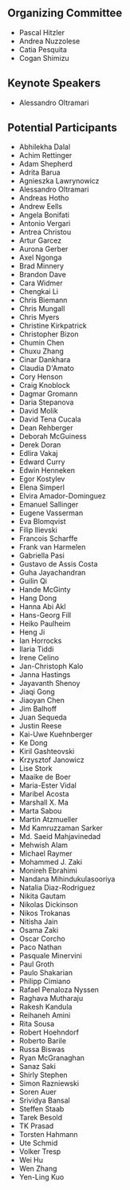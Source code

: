 ## Organizing Committee
* Pascal Hitzler
* Andrea Nuzzolese
* Catia Pesquita
* Cogan Shimizu

## Keynote Speakers
* Alessandro Oltramari

## Potential Participants
* Abhilekha Dalal
* Achim Rettinger
* Adam Shepherd
* Adrita Barua
* Agnieszka Lawrynowicz
* Alessandro Oltramari
* Andreas Hotho     
* Andrew Eells
* Angela Bonifati
* Antonio Vergari
* Antrea Christou
* Artur Garcez
* Aurona Gerber
* Axel Ngonga
* Brad Minnery
* Brandon Dave
* Cara Widmer
* Chengkai Li 
* Chris Biemann
* Chris Mungall
* Chris Myers
* Christine Kirkpatrick
* Christopher Bizon
* Chumin Chen
* Chuxu Zhang        
* Cinar Dankhara
* Claudia D'Amato
* Cory Henson
* Craig Knoblock
* Dagmar Gromann
* Daria Stepanova
* David Molik
* David Tena Cucala
* Dean Rehberger
* Deborah McGuiness
* Derek Doran
* Edlira Vakaj
* Edward Curry
* Edwin Henneken
* Egor Kostylev
* Elena Simperl
* Elvira Amador-Dominguez
* Emanuel Sallinger
* Eugene Vasserman
* Eva Blomqvist
* Filip Ilievski
* Francois Scharffe
* Frank van Harmelen
* Gabriella Pasi
* Gustavo de Assis Costa
* Guha Jayachandran
* Guilin Qi 
* Hande McGinty
* Hang Dong
* Hanna Abi Akl
* Hans-Georg Fill
* Heiko Paulheim
* Heng Ji
* Ian Horrocks
* Ilaria Tiddi
* Irene Celino
* Jan-Christoph Kalo
* Janna Hastings
* Jayavanth Shenoy
* Jiaqi Gong
* Jiaoyan Chen
* Jim Balhoff
* Juan Sequeda
* Justin Reese
* Kai-Uwe Kuehnberger
* Ke Dong
* Kiril Gashteovski
* Krzysztof Janowicz
* Lise Stork
* Maaike de Boer
* Maria-Ester Vidal
* Maribel Acosta
* Marshall X. Ma
* Marta Sabou
* Martin Atzmueller
* Md Kamruzzaman Sarker
* Md. Saeid Mahjavinedad
* Mehwish Alam
* Michael Raymer
* Mohammed J. Zaki
* Monireh Ebrahimi
* Nandana Mihindukulasooriya
* Natalia Diaz-Rodriguez
* Nikita Gautam
* Nikolas Dickinson
* Nikos Trokanas
* Nitisha Jain
* Osama Zaki
* Oscar Corcho
* Paco Nathan
* Pasquale Minervini
* Paul Groth
* Paulo Shakarian
* Philipp Cimiano
* Rafael Penaloza Nyssen
* Raghava Mutharaju
* Rakesh Kandula
* Reihaneh Amini
* Rita Sousa
* Robert Hoehndorf       
* Roberto Barile
* Russa Biswas
* Ryan McGranaghan
* Sanaz Saki
* Shirly Stephen
* Simon Razniewski
* Soren Auer
* Srividya Bansal
* Steffen Staab
* Tarek Besold
* TK Prasad
* Torsten Hahmann 
* Ute Schmid
* Volker Tresp
* Wei Hu
* Wen Zhang
* Yen-Ling Kuo
